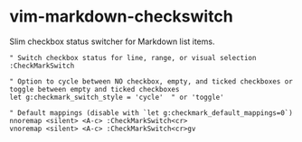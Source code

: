 # vim-markdown-checkswitch 

Slim checkbox status switcher for Markdown list items.

```vim
" Switch checkbox status for line, range, or visual selection
:CheckMarkSwitch 

" Option to cycle between NO checkbox, empty, and ticked checkboxes or toggle between empty and ticked checkboxes
let g:checkmark_switch_style = 'cycle'  " or 'toggle'

" Default mappings (disable with `let g:checkmark_default_mappings=0`)
nnoremap <silent> <A-c> :CheckMarkSwitch<cr>
vnoremap <silent> <A-c> :CheckMarkSwitch<cr>gv
```
